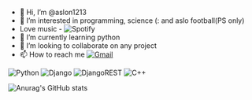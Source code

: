 - 👋 Hi, I’m @aslon1213
- 👀 I’m interested in programming, science (: and aslo football(PS only)
- Love music - ![Spotify](https://img.shields.io/badge/Spotify-1ED760?style=for-the-badge&logo=spotify&logoColor=white)
- 🌱 I’m currently learning python
- 💞️ I’m looking to collaborate on any project
- 📫 How to reach me <a href='hamidovaslon1@gmail.com'>![Gmail](https://img.shields.io/badge/Gmail-D14836?style=for-the-badge&logo=gmail&logoColor=white)</a>


![Python](https://img.shields.io/badge/python-3670A0?style=for-the-badge&logo=python&logoColor=ffdd54)
![Django](https://img.shields.io/badge/django-%23092E20.svg?style=for-the-badge&logo=django&logoColor=white)
![DjangoREST](https://img.shields.io/badge/DJANGO-REST-ff1709?style=for-the-badge&logo=django&logoColor=white&color=ff1709&labelColor=gray)
![C++](https://img.shields.io/badge/c++-%2300599C.svg?style=for-the-badge&logo=c%2B%2B&logoColor=white)
<!---
aslon1213/aslon1213 is a ✨ special ✨ repository because its `README.md` (this file) appears on your GitHub profile.
You can click the Preview link to take a look at your changes.
--->
![Anurag's GitHub stats](https://github-readme-stats.vercel.app/api?username=aslon1213&show_icons=true&theme=radical)
